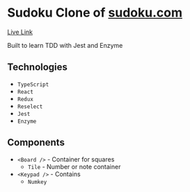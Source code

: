 # Sudoku Clone of [sudoku.com](https://sudoku.com)

[Live Link](https://kbaig-sudoku.netlify.com)

Built to learn TDD with Jest and Enzyme

## Technologies
* `TypeScript`
* `React`
* `Redux`
* `Reselect`
* `Jest`
* `Enzyme`

## Components
* `<Board />` - Container for squares
  * `Tile` - Number or note container
* `<Keypad />` - Contains 
  <!-- * numbers, Notes toggle, Hint, Undo, Erase -->
  * `Numkey`
  <!-- * `<ToggleNotesButton />` -->
  <!-- * `<GetHintButton />` -->
  <!-- * `<UndoButton />` -->
  <!-- * `<EraseButton />` -->
<!-- * `<Timer />` -->
<!-- * `<SelectDifficulty />` -->
<!-- * `<CheckForMistakesToggle />` -->
<!-- * `<Instructions />` -->